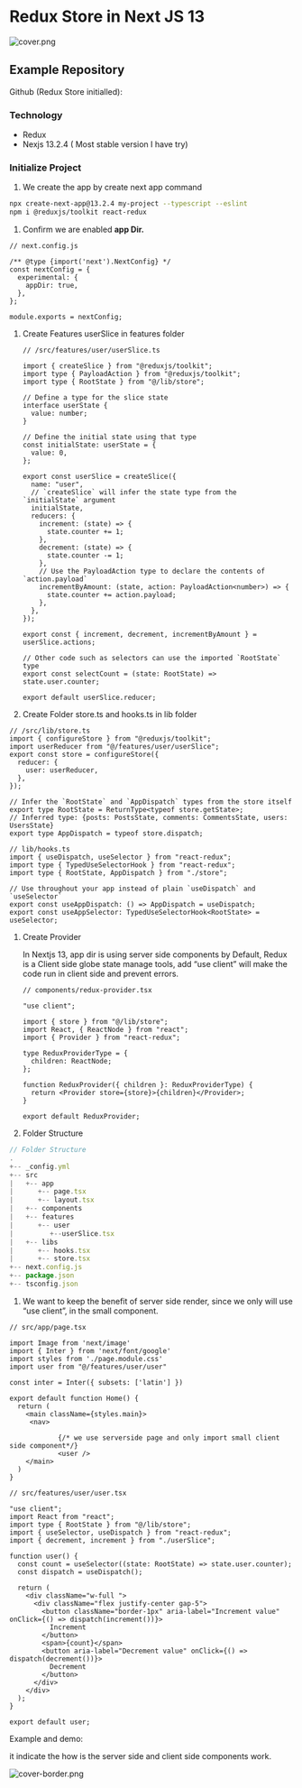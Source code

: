# Redux Store in Next JS 13

![cover.png](/resources/cover.png)

## Example Repository

Github (Redux Store initialled):

### Technology

- Redux
- Nexjs 13.2.4 ( Most stable version I have try)

### Initialize Project

1. We create the app by create next app command

```bash
npx create-next-app@13.2.4 my-project --typescript --eslint
npm i @reduxjs/toolkit react-redux

```

1. Confirm we are enabled **app Dir.**

```tsx
// next.config.js

/** @type {import('next').NextConfig} */
const nextConfig = {
  experimental: {
    appDir: true,
  },
};

module.exports = nextConfig;
```

1. Create Features userSlice in features folder

   ```tsx
   // /src/features/user/userSlice.ts

   import { createSlice } from "@reduxjs/toolkit";
   import type { PayloadAction } from "@reduxjs/toolkit";
   import type { RootState } from "@/lib/store";

   // Define a type for the slice state
   interface userState {
     value: number;
   }

   // Define the initial state using that type
   const initialState: userState = {
     value: 0,
   };

   export const userSlice = createSlice({
     name: "user",
     // `createSlice` will infer the state type from the `initialState` argument
     initialState,
     reducers: {
       increment: (state) => {
         state.counter += 1;
       },
       decrement: (state) => {
         state.counter -= 1;
       },
       // Use the PayloadAction type to declare the contents of `action.payload`
       incrementByAmount: (state, action: PayloadAction<number>) => {
         state.counter += action.payload;
       },
     },
   });

   export const { increment, decrement, incrementByAmount } = userSlice.actions;

   // Other code such as selectors can use the imported `RootState` type
   export const selectCount = (state: RootState) => state.user.counter;

   export default userSlice.reducer;
   ```

1. Create Folder store.ts and hooks.ts in lib folder

```tsx
// /src/lib/store.ts
import { configureStore } from "@reduxjs/toolkit";
import userReducer from "@/features/user/userSlice";
export const store = configureStore({
  reducer: {
    user: userReducer,
  },
});

// Infer the `RootState` and `AppDispatch` types from the store itself
export type RootState = ReturnType<typeof store.getState>;
// Inferred type: {posts: PostsState, comments: CommentsState, users: UsersState}
export type AppDispatch = typeof store.dispatch;
```

```tsx
// lib/hooks.ts
import { useDispatch, useSelector } from "react-redux";
import type { TypedUseSelectorHook } from "react-redux";
import type { RootState, AppDispatch } from "./store";

// Use throughout your app instead of plain `useDispatch` and `useSelector`
export const useAppDispatch: () => AppDispatch = useDispatch;
export const useAppSelector: TypedUseSelectorHook<RootState> = useSelector;
```

1. Create Provider

   In Nextjs 13, app dir is using server side components by Default, Redux is a Client side globe state manage tools, add “use client” will make the code run in client side and prevent errors.

   ```tsx
   // components/redux-provider.tsx

   "use client";

   import { store } from "@/lib/store";
   import React, { ReactNode } from "react";
   import { Provider } from "react-redux";

   type ReduxProviderType = {
     children: ReactNode;
   };

   function ReduxProvider({ children }: ReduxProviderType) {
     return <Provider store={store}>{children}</Provider>;
   }

   export default ReduxProvider;
   ```

2. Folder Structure

```jsx
// Folder Structure
.
+-- _config.yml
+-- src
|   +-- app
|      +-- page.tsx
|      +-- layout.tsx
|   +-- components
|   +-- features
|      +-- user
|         +--userSlice.tsx
|   +-- libs
|      +-- hooks.tsx
|      +-- store.tsx
+-- next.config.js
+-- package.json
+-- tsconfig.json
```

1. We want to keep the benefit of server side render, since we only will use “use client”, in the small component.

```tsx
// src/app/page.tsx

import Image from 'next/image'
import { Inter } from 'next/font/google'
import styles from './page.module.css'
import user from "@/features/user/user"

const inter = Inter({ subsets: ['latin'] })

export default function Home() {
  return (
    <main className={styles.main}>
     <nav>

			{/* we use serverside page and only import small client side component*/}
			<user />
    </main>
  )
}
```

```tsx
// src/features/user/user.tsx

"use client";
import React from "react";
import type { RootState } from "@/lib/store";
import { useSelector, useDispatch } from "react-redux";
import { decrement, increment } from "./userSlice";

function user() {
  const count = useSelector((state: RootState) => state.user.counter);
  const dispatch = useDispatch();

  return (
    <div className="w-full ">
      <div className="flex justify-center gap-5">
        <button className="border-1px" aria-label="Increment value" onClick={() => dispatch(increment())}>
          Increment
        </button>
        <span>{count}</span>
        <button aria-label="Decrement value" onClick={() => dispatch(decrement())}>
          Decrement
        </button>
      </div>
    </div>
  );
}

export default user;
```

Example and demo:

it indicate the how is the server side and client side components work.

![cover-border.png](/resources/cover-border.png)
